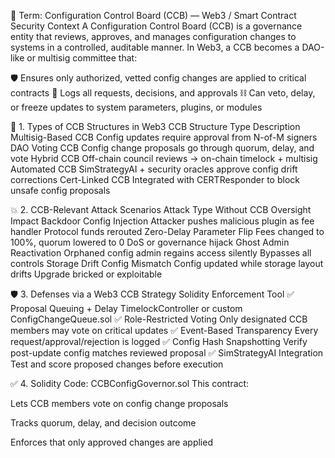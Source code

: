 🧭 Term: Configuration Control Board (CCB) — Web3 / Smart Contract Security Context
A Configuration Control Board (CCB) is a governance entity that reviews, approves, and manages configuration changes to systems in a controlled, auditable manner. In Web3, a CCB becomes a DAO-like or multisig committee that:

🛡️ Ensures only authorized, vetted config changes are applied to critical contracts
📑 Logs all requests, decisions, and approvals
⛓️ Can veto, delay, or freeze updates to system parameters, plugins, or modules

📘 1. Types of CCB Structures in Web3
CCB Structure Type	Description
Multisig-Based CCB	Config updates require approval from N-of-M signers
DAO Voting CCB	Config change proposals go through quorum, delay, and vote
Hybrid CCB	Off-chain council reviews → on-chain timelock + multisig
Automated CCB	SimStrategyAI + security oracles approve config drift corrections
Cert-Linked CCB	Integrated with CERTResponder to block unsafe config proposals

💥 2. CCB-Relevant Attack Scenarios
Attack Type	Without CCB Oversight	Impact
Backdoor Config Injection	Attacker pushes malicious plugin as fee handler	Protocol funds rerouted
Zero-Delay Parameter Flip	Fees changed to 100%, quorum lowered to 0	DoS or governance hijack
Ghost Admin Reactivation	Orphaned config admin regains access silently	Bypasses all controls
Storage Drift Config Mismatch	Config updated while storage layout drifts	Upgrade bricked or exploitable

🛡️ 3. Defenses via a Web3 CCB
Strategy	Solidity Enforcement Tool
✅ Proposal Queuing + Delay	TimelockController or custom ConfigChangeQueue.sol
✅ Role-Restricted Voting	Only designated CCB members may vote on critical updates
✅ Event-Based Transparency	Every request/approval/rejection is logged
✅ Config Hash Snapshotting	Verify post-update config matches reviewed proposal
✅ SimStrategyAI Integration	Test and score proposed changes before execution

✅ 4. Solidity Code: CCBConfigGovernor.sol
This contract:

Lets CCB members vote on config change proposals

Tracks quorum, delay, and decision outcome

Enforces that only approved changes are applied